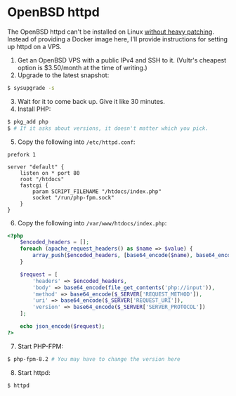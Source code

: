 # OpenBSD httpd

The OpenBSD httpd can't be installed on Linux [without heavy patching](https://github.com/FreakyPenguin/openbsd-httpd-linux).
Instead of providing a Docker image here, I'll provide instructions for setting up httpd on a VPS.

1. Get an OpenBSD VPS with a public IPv4 and SSH to it. (Vultr's cheapest option is $3.50/month at the time of writing.)
2. Upgrade to the latest snapshot:
```sh
$ sysupgrade -s
```
3. Wait for it to come back up. Give it like 30 minutes.
4. Install PHP:
```sh
$ pkg_add php
$ # If it asks about versions, it doesn't matter which you pick.
```
5. Copy the following into `/etc/httpd.conf`:
```
prefork 1

server "default" {
    listen on * port 80
    root "/htdocs"
    fastcgi {
        param SCRIPT_FILENAME "/htdocs/index.php"
        socket "/run/php-fpm.sock"
    }
}
```
6. Copy the following into `/var/www/htdocs/index.php`:
```php
<?php
    $encoded_headers = [];
    foreach (apache_request_headers() as $name => $value) {
        array_push($encoded_headers, [base64_encode($name), base64_encode($value)]);
    }

    $request = [
        'headers' => $encoded_headers,
        'body' => base64_encode(file_get_contents('php://input')),
        'method' => base64_encode($_SERVER['REQUEST_METHOD']),
        'uri' => base64_encode($_SERVER['REQUEST_URI']),
        'version' => base64_encode($_SERVER['SERVER_PROTOCOL'])
    ];

    echo json_encode($request);
?>
```
7. Start PHP-FPM:
```sh
$ php-fpm-8.2 # You may have to change the version here
```
8. Start httpd:
```sh
$ httpd
```
